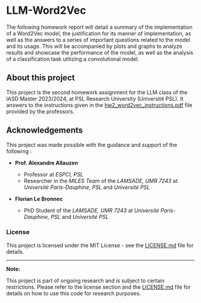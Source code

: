# LLM-Word2Vec

The following homework report will detail a summary of the implementation of a Word2Vec model, the justification for its manner of implementation, as well as the answers to a series of important questions related to the model and its usage. This will be accompanied by plots and graphs to analyze results and showcase the performance of the model, as well as the analysis of a classification task utilizing a convolutional model.

## About this project
This project is the second homework assignment for the LLM class of the IASD Master 2023/2024, at PSL Research University (Université PSL).
It answers to the instructions given in the [hw2_word2vec_instructions.pdf](hw2_word2vec_instructions.pdf) file provided by the professors.

## Acknowledgements
This project was made possible with the guidance and support of the following :

- **Prof. Alexandre Allauzen**
  - Professor at *ESPCI, PSL*
  - Researcher in the *MILES Team* of the *LAMSADE, UMR 7243* at *Université Paris-Dauphine, PSL* and *Université PSL*

- **Florian Le Bronnec**
  - PhD Student of the *LAMSADE, UMR 7243* at *Université Paris-Dauphine, PSL* and *Université PSL*

### License
This project is licensed under the MIT License - see the [LICENSE.md](LICENSE.md) file for details.

---

**Note:**

This project is part of ongoing research and is subject to certain restrictions. Please refer to the license section and the [LICENSE.md](LICENSE.md) file for details on how to use this code for research purposes.
